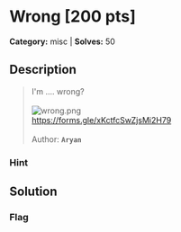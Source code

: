 # Wrong [200 pts]

**Category:** misc
| **Solves:** 50

## Description
>I'm .... wrong?<br><br>![wrong.png](/files/a191ceb694c43f9c1a04b8d8b63f18e4/wrong.png)<br>https://forms.gle/xKctfcSwZjsMi2H79 <br><br>Author: **```Aryan```**

### Hint
 
## Solution

### Flag

